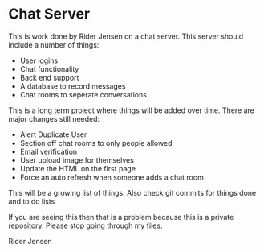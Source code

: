 # Chat Server

<p>This is work done by Rider Jensen on a chat server. This server should include a number of things:</p>
<ul>
  <li>User logins</li>
  <li>Chat functionality</li>
  <li>Back end support</li>
  <li>A database to record messages</li>
  <li>Chat rooms to seperate conversations</li>
</ul>
  
  <p>This is a long term project where things will be added over time. There are major changes still needed:</p>
  <ul>
  <li>Alert Duplicate User</li>
  <li>Section off chat rooms to only people allowed</li>
  <li>Email verification</li>
<li>User upload image for themselves</li>
<li>Update the HTML on the first page</li>
<li>Force an auto refresh when someone adds a chat room</li>
  </ul>
  
  <p>This will be a growing list of things. Also check git commits for things done and to do lists</p>
  
  <p>If you are seeing this then that is a problem because this is a private repository. Please stop going through my files.</p>
  
  <p>Rider Jensen</p>
